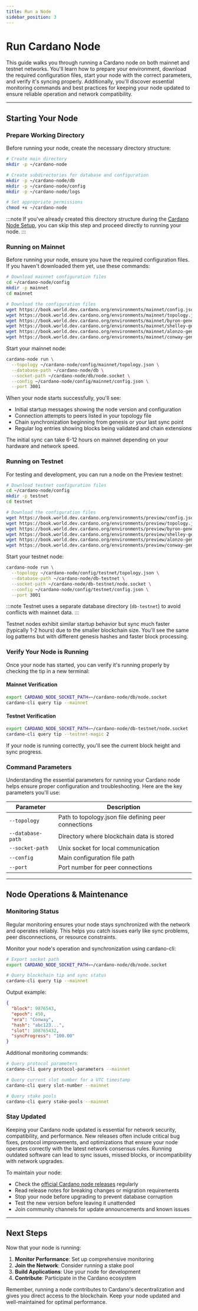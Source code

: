 ```yaml
---
title: Run a Node
sidebar_position: 3
---
```


# Run Cardano Node

This guide walks you through running a Cardano node on both mainnet and testnet networks. You'll learn how to prepare your environment, download the required configuration files, start your node with the correct parameters, and verify it's syncing properly. Additionally, you'll discover essential monitoring commands and best practices for keeping your node updated to ensure reliable operation and network compatibility.

---

## Starting Your Node

### Prepare Working Directory

Before running your node, create the necessary directory structure:

```bash
# Create main directory
mkdir -p ~/cardano-node

# Create subdirectories for database and configuration
mkdir -p ~/cardano-node/db
mkdir -p ~/cardano-node/config
mkdir -p ~/cardano-node/logs

# Set appropriate permissions
chmod +x ~/cardano-node
```

:::note
If you've already created this directory structure during the [Cardano Node Setup](./cardano-node-setup#method-1-pre-built-binaries-recommended), you can skip this step and proceed directly to running your node.
:::

### Running on Mainnet

Before running your node, ensure you have the required configuration files. If you haven't downloaded them yet, use these commands:

```bash
# Download mainnet configuration files
cd ~/cardano-node/config
mkdir -p mainnet
cd mainnet

# Download the configuration files
wget https://book.world.dev.cardano.org/environments/mainnet/config.json
wget https://book.world.dev.cardano.org/environments/mainnet/topology.json
wget https://book.world.dev.cardano.org/environments/mainnet/byron-genesis.json
wget https://book.world.dev.cardano.org/environments/mainnet/shelley-genesis.json
wget https://book.world.dev.cardano.org/environments/mainnet/alonzo-genesis.json
wget https://book.world.dev.cardano.org/environments/mainnet/conway-genesis.json
```

Start your mainnet node:

```bash
cardano-node run \
  --topology ~/cardano-node/config/mainnet/topology.json \
  --database-path ~/cardano-node/db \
  --socket-path ~/cardano-node/db/node.socket \
  --config ~/cardano-node/config/mainnet/config.json \
  --port 3001
```

When your node starts successfully, you'll see:
- Initial startup messages showing the node version and configuration
- Connection attempts to peers listed in your topology file
- Chain synchronization beginning from genesis or your last sync point
- Regular log entries showing blocks being validated and chain extensions

The initial sync can take 6-12 hours on mainnet depending on your hardware and network speed.

### Running on Testnet

For testing and development, you can run a node on the Preview testnet:

```bash
# Download testnet configuration files
cd ~/cardano-node/config
mkdir -p testnet
cd testnet

# Download the configuration files
wget https://book.world.dev.cardano.org/environments/preview/config.json
wget https://book.world.dev.cardano.org/environments/preview/topology.json
wget https://book.world.dev.cardano.org/environments/preview/byron-genesis.json
wget https://book.world.dev.cardano.org/environments/preview/shelley-genesis.json
wget https://book.world.dev.cardano.org/environments/preview/alonzo-genesis.json
wget https://book.world.dev.cardano.org/environments/preview/conway-genesis.json
```

Start your testnet node:

```bash
cardano-node run \
  --topology ~/cardano-node/config/testnet/topology.json \
  --database-path ~/cardano-node/db-testnet \
  --socket-path ~/cardano-node/db-testnet/node.socket \
  --config ~/cardano-node/config/testnet/config.json \
  --port 3001
```

:::note
Testnet uses a separate database directory (`db-testnet`) to avoid conflicts with mainnet data.
:::

Testnet nodes exhibit similar startup behavior but sync much faster (typically 1-2 hours) due to the smaller blockchain size. You'll see the same log patterns but with different genesis hashes and faster block processing.

### Verify Your Node is Running

Once your node has started, you can verify it's running properly by checking the tip in a new terminal:

#### Mainnet Verification

```bash
export CARDANO_NODE_SOCKET_PATH=~/cardano-node/db/node.socket
cardano-cli query tip --mainnet
```

#### Testnet Verification

```bash
export CARDANO_NODE_SOCKET_PATH=~/cardano-node/db-testnet/node.socket
cardano-cli query tip --testnet-magic 2
```

If your node is running correctly, you'll see the current block height and sync progress.

### Command Parameters

Understanding the essential parameters for running your Cardano node helps ensure proper configuration and troubleshooting. Here are the key parameters you'll use:

| Parameter | Description |
|-----------|-------------|
| `--topology` | Path to topology.json file defining peer connections |
| `--database-path` | Directory where blockchain data is stored |
| `--socket-path` | Unix socket for local communication |
| `--config` | Main configuration file path |
| `--port` | Port number for peer connections |

---

## Node Operations & Maintenance

### Monitoring Status

Regular monitoring ensures your node stays synchronized with the network and operates reliably. This helps you catch issues early like sync problems, peer disconnections, or resource constraints.

Monitor your node's operation and synchronization using cardano-cli:

```bash
# Export socket path
export CARDANO_NODE_SOCKET_PATH=~/cardano-node/db/node.socket

# Query blockchain tip and sync status
cardano-cli query tip --mainnet
```

Output example:
```json
{
  "block": 9876543,
  "epoch": 450,
  "era": "Conway",
  "hash": "abc123...",
  "slot": 108765432,
  "syncProgress": "100.00"
}
```

Additional monitoring commands:
```bash
# Query protocol parameters
cardano-cli query protocol-parameters --mainnet

# Query current slot number for a UTC timestamp
cardano-cli query slot-number --mainnet

# Query stake pools
cardano-cli query stake-pools --mainnet
```

### Stay Updated

Keeping your Cardano node updated is essential for network security, compatibility, and performance. New releases often include critical bug fixes, protocol improvements, and optimizations that ensure your node operates correctly with the latest network consensus rules. Running outdated software can lead to sync issues, missed blocks, or incompatibility with network upgrades.

To maintain your node:
- Check the [official Cardano node releases](https://github.com/input-output-hk/cardano-node/releases) regularly
- Read release notes for breaking changes or migration requirements
- Stop your node before upgrading to prevent database corruption
- Test the new version before leaving it unattended
- Join community channels for update announcements and known issues

---

## Next Steps

Now that your node is running:

1. **Monitor Performance**: Set up comprehensive monitoring
2. **Join the Network**: Consider running a stake pool
3. **Build Applications**: Use your node for development
4. **Contribute**: Participate in the Cardano ecosystem

Remember, running a node contributes to Cardano's decentralization and gives you direct access to the blockchain. Keep your node updated and well-maintained for optimal performance.